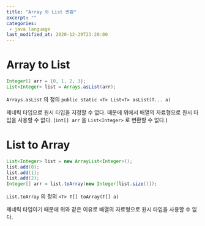 ```yaml
---
title: "Array 와 List 변환"
excerpt: ""
categories:
 - java language
last_modified_at: 2020-12-29T23:20:00
---
```


# Array to List

```java
Integer[] arr = {0, 1, 2, 3};
List<Integer> list = Arrays.asList(arr);
```

`Arrays.asList` 의 정의 `public static <T> List<T> asList(T... a)`

제네릭 타입으로 원시 타입을 지정할 수 없다. 때문에 위에서 배열의 자료형으로 원시 타입을 사용할 수 없다. (`int[] arr` 을 `List<Integer>` 로 변환할 수 없다.)



# List to Array

```java
List<Integer> list = new ArrayList<Integer>();
list.add(0);
list.add(1);
list.add(2);
Integer[] arr = list.toArray(new Integer[list.size()]);
```

`List.toArray` 의 정의 `<T> T[] toArray(T[] a)`

제네릭 타입이기 때문에 위와 같은 이유로 배열의 자료형으로 원시 타입을 사용할 수 없다.

